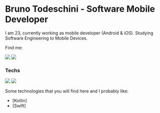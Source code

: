 # Bruno Todeschini - Software Mobile Developer

I am 23, currently working as mobile developer (Android & iOS).
Studying Software Engineering to Mobile Devices.

Find me: 

[![](https://camo.githubusercontent.com/dd86c49da13083be104023b52ee6e54e550d0dd8/68747470733a2f2f696d672e736869656c64732e696f2f62616467652f2d4c696e6b6564496e2d626c75653f7374796c653d666c6174266c6f676f3d4c696e6b6564696e266c6f676f436f6c6f723d7768697465)](https://www.linkedin.com/in/bruno-todeschini/) [![](https://camo.githubusercontent.com/1f075ea5d5723a13b830a377c4d7dec58007adb9/68747470733a2f2f696d672e736869656c64732e696f2f62616467652f2d476d61696c2d7265643f7374796c653d666c6174266c6f676f3d476d61696c266c6f676f436f6c6f723d7768697465)](mailto:obruno1997@gmail.com)


### Techs

[![](https://camo.githubusercontent.com/3e1974e31e4c894c73a4f8e1274863664fb4af48/68747470733a2f2f696d672e736869656c64732e696f2f62616467652f416e64726f69642d677265656e2e7376673f6c6f676f3d416e64726f6964266c6f676f436f6c6f723d7768697465)](https://developer.android.com/) [![](https://camo.githubusercontent.com/97ff6d019657daba42d14083dba06a10ce3e828f/68747470733a2f2f696d672e736869656c64732e696f2f62616467652f694f532d626c75652e7376673f6c6f676f3d4170706c65266c6f676f436f6c6f723d7768697465)](https://developer.apple.com/)

Some technologies that you will find here and I probably like:

* [Kotlin] 
* [Swift]
